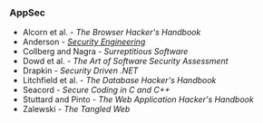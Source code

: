
### AppSec

* Alcorn et al. - *The Browser Hacker's Handbook*
* Anderson - [*Security Engineering*](https://www.cl.cam.ac.uk/~rja14/book.html)
* Collberg and Nagra - *Surreptitious Software*
* Dowd et al. - *The Art of Software Security Assessment*
* Drapkin - *Security Driven .NET*
* Litchfield et al. - *The Database Hacker's Handbook*
* Seacord - *Secure Coding in C and C++*
* Stuttard and Pinto - *The Web Application Hacker's Handbook*
* Zalewski - *The Tangled Web*

